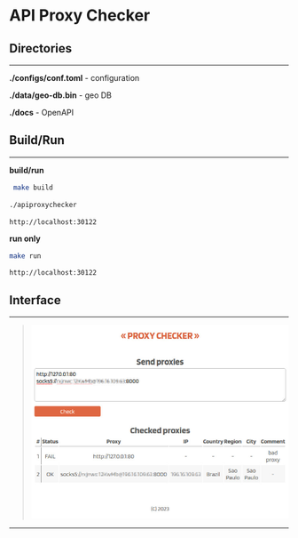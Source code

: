 # API Proxy Checker

## Directories

---

**./configs/conf.toml** - configuration

**./data/geo-db.bin** - geo DB

**./docs** - OpenAPI

## Build/Run

---

**build/run**

```sh
 make build
 ```

``` sh
./apiproxychecker
```

```
http://localhost:30122
```

**run only**

``` sh
make run
```

```
http://localhost:30122
```

## Interface

---

>![app settings](docs/screen.jpg)

---
